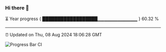 ### Hi there 👋

⏳ Year progress { ██████████████████▁▁▁▁▁▁▁▁▁▁▁▁ } 60.32 %

---

⏰ Updated on Thu, 08 Aug 2024 18:06:28 GMT

![Progress Bar CI](https://github.com/liununu/liununu/workflows/Progress%20Bar%20CI/badge.svg)
